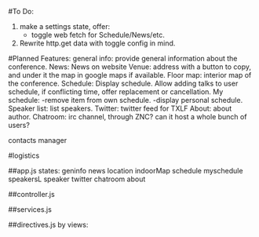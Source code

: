 #To Do:

1. make a settings state, offer:
    - toggle web fetch for Schedule/News/etc.
2. Rewrite http.get data with toggle config in mind.


#Planned Features:
general info: provide general information about the conference.
News: News on website
Venue: address with a button to copy, and under it the map in google maps if available.
Floor map: interior map of the conference.
Schedule: Display schedule. Allow adding talks to user schedule, if conflicting time, offer replacement or cancellation.
My schedule: -remove item from own schedule.
             -display personal schedule.
Speaker list: list speakers.
Twitter: twitter feed for TXLF
About: about author.
Chatroom: irc channel, through ZNC? can it host a whole bunch of users?

contacts manager


#logistics

##app.js
states:
    geninfo
    news
    location
    indoorMap
    schedule
    myschedule
    speakersL
    speaker
    twitter
    chatroom
    about

##controller.js
    

##services.js


##directives.js
by views:


